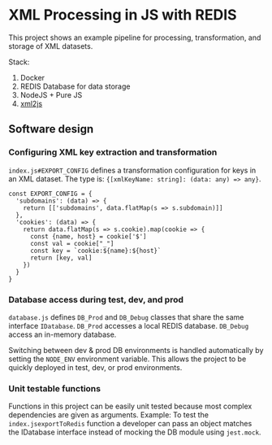 # XML Processing in JS with REDIS

This project shows an example pipeline for processing, transformation, and storage of XML datasets.

Stack:

1. Docker
2. REDIS Database for data storage
3. NodeJS + Pure JS
4. [xml2js](https://www.npmjs.com/package/xml2js)

## Software design

### Configuring XML key extraction and transformation

`index.js#EXPORT_CONFIG` defines a transformation configuration for keys in an XML dataset. The type is: `{[xmlKeyName: string]: (data: any) => any}`.

```
const EXPORT_CONFIG = {
  'subdomains': (data) => {
    return [['subdomains', data.flatMap(s => s.subdomain)]]
  },
  'cookies': (data) => {
    return data.flatMap(s => s.cookie).map(cookie => {
      const {name, host} = cookie['$']
      const val = cookie["_"]
      const key = `cookie:${name}:${host}`
      return [key, val]
    })
  }
}
```

### Database access during test, dev, and prod

`database.js` defines `DB_Prod` and `DB_Debug` classes that share the same interface `IDatabase`.
`DB_Prod` accesses a local REDIS database. `DB_Debug` access an in-memory database.

Switching between dev & prod DB environments is handled automatically by setting the `NODE_ENV` environment variable. This allows the project to be quickly deployed in test, dev, or prod environments.

### Unit testable functions

Functions in this project can be easily unit tested because most complex dependencies are given as arguments.
Example: To test the `index.jsexportToRedis` function a developer can pass an object matches the IDatabase interface instead of mocking the DB module using `jest.mock`.
